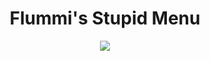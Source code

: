 <div align="center">
  <h1>Flummi's Stupid Menu</h1>
  
  <a href="https://github.com/Flummidill/Flummis.Stupid.Menu/releases">
    <img src="https://img.shields.io/github/downloads/Flummidill/Flummis.Grate.Menu/latest/total?style=for-the-badge&label=downloads&color=255%2C%20255%2C%20255"<img>
  </a>